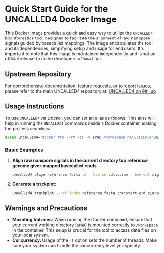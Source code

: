 # Quick Start Guide for the UNCALLED4 Docker Image

This Docker image provides a quick and easy way to utilize the `UNCALLED4` bioinformatics tool, designed to facilitate the alignment of raw nanopore signals guided by basecalled mappings. The image encapsulates the tool and its dependencies, simplifying setup and usage for end users. It's important to note that this image is maintained independently and is not an official release from the developers of `RawAlign`.

## Upstream Repository

For comprehensive documentation, feature requests, or to report issues, please refer to the main UNCALLED4 repository at:
[UNCALLED4 on GitHub](https://github.com/skovaka/uncalled4)

## Usage Instructions

To use `UNCALLED4` via Docker, you can set an alias as follows. This alias will help in running the `UNCALLED4` commands inside a Docker container, making the process seamless:

```bash
alias uncalled4="docker run --rm -it -v $PWD:/workspace haliliceylanua/uncalled4:latest"
```

### Basic Examples

1. **Align raw nanopore signals in the current directory to a reference genome given mapped basecalled reads**
   ```bash
   uncalled4 align reference.fasta ./ --bam-in calls.sam --bam-out signal_aln.bam
   ```

2. **Generate a trackplot:**
   ```bash
   uncalled4 trackplot --ref_index reference.fasta chr:start-end signal_aln.bam
   ```
  
## Warnings and Precautions

- **Mounting Volumes:** When running the Docker command, ensure that your current working directory (`$PWD`) is mounted correctly to `/workspace` in the container. This setup is crucial for the tool to access data files on your local system.
- **Concurrency:** Usage of the `-t` option sets the number of threads. Make sure your system can handle the concurrency level you specify.
